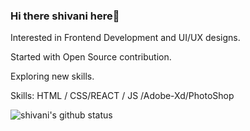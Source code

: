 ### Hi there shivani here👋

Interested in Frontend Development and UI/UX designs.

Started with Open Source contribution.

Exploring new skills.

Skills: HTML / CSS/REACT / JS /Adobe-Xd/PhotoShop



![shivani's github status](https://github-readme-stats.vercel.app/api?username=Sshivani-12)

